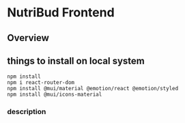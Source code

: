 # NutriBud Frontend

## Overview

## things to install on local system

```
npm install
npm i react-router-dom
npm install @mui/material @emotion/react @emotion/styled
npm install @mui/icons-material
```

### description

